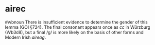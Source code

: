 # airec
#wbnoun
There is insufficient evidence to determine the gender of this lemma (GOI §724). The final consonant appears once as *cc* in Würzburg (Wb3d8), but a final /g/ is more likely on the basis of other forms and Modern Irish *aireag*.